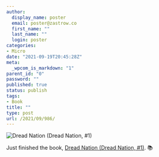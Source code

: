 ```yaml
---
author:
  display_name: poster
  email: poster@zastrow.co
  first_name: ""
  last_name: ""
  login: poster
categories:
- Micro
date: "2021-09-19T20:45:28Z"
meta:
  _wpcom_is_markdown: "1"
parent_id: "0"
password: ""
published: true
status: publish
tags:
- Book
title: ""
type: post
url: /2021/09/986/
---
```

<p><img src="https://i.gr-assets.com/images/S/compressed.photo.goodreads.com/books/1497900615l/30223025._SY475_.jpg" alt="Dread Nation (Dread Nation, #1)" /></p>
<p>Just finished the book, <a href="https://www.goodreads.com/review/show/4221769791?utm_medium=api&amp;utm_source=rss">Dread Nation (Dread Nation, #1)</a>. 📚</p>
